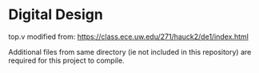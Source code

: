 # Digital Design

top.v modified from: https://class.ece.uw.edu/271/hauck2/de1/index.html

Additional files from same directory (ie not included in this repository) are required for this project to compile.
